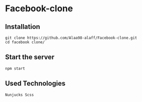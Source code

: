 # Facebook-clone
## Installation
```
git clone https://github.com/Alaa98-alaff/Facebook-clone.git
cd facebook clone/
```
## Start the server
```
npm start
```
## Used Technologies
```
Nunjucks Scss
```

